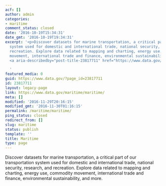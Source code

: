 ```yaml
---
acf: []
author: admin
categories:
- maritime
comment_status: closed
date: '2016-10-19T15:34:31'
date_gmt: '2016-10-19T19:34:31'
excerpt: '<p>Discover datasets for marine transportation, a critical part of our transportation
  system used for domestic and international trade, national security, research, and
  recreation. Explore data related to mapping and charting, energy use, commodity
  movement, international trade and finance, environmental sustainability, &hellip;
  <a aria-describedby="post-title-23817711" href="https://www.data.gov/maritime/maritime/">Continued</a></p>

  '
featured_media: 0
guid: https://www.data.gov/?page_id=23817711
id: 23817711
layout: legacy-page
link: https://www.data.gov/maritime/maritime/
meta: []
modified: '2016-11-29T20:16:15'
modified_gmt: '2016-11-30T01:16:15'
permalink: /maritime/maritime/
ping_status: closed
redirect_from: []
slug: maritime
status: publish
template: ''
title: Maritime
type: page
---
```

Discover datasets for marine transportation, a critical part of our transportation system used for domestic and international trade, national security, research, and recreation. Explore data related to mapping and charting, energy use, commodity movement, international trade and finance, environmental sustainability, and more.


